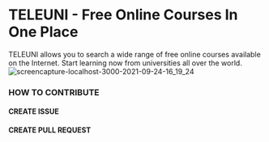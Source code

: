 # TELEUNI - Free Online Courses In One Place
TELEUNI allows you to search a wide range of free online courses available on the Internet. Start learning now from universities all over the world.
![screencapture-localhost-3000-2021-09-24-16_19_24](https://user-images.githubusercontent.com/33516104/134634399-7b2181da-b325-427e-9809-e7aa94b548fb.png)


### HOW TO CONTRIBUTE
#### CREATE ISSUE
#### CREATE PULL REQUEST
